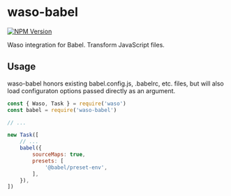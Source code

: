 # waso-babel

<a href="https://npmjs.org/package/waso-babel"><img src="https://img.shields.io/npm/v/waso-babel.svg" alt="NPM Version"/></a>

Waso integration for Babel. Transform JavaScript files.

## Usage

waso-babel honors existing babel.config.js, .babelrc, etc. files, but will also load configuraton options passed directly as an argument.

```js
const { Waso, Task } = require('waso')
const babel = require('waso-babel')

// ...

new Task([
	// ...
	babel({
		sourceMaps: true,
		presets: [
			'@babel/preset-env',
		],
	}),
])
```
